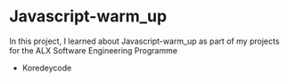 # Javascript-warm_up
In this project, I learned about Javascript-warm_up as part of my projects for the ALX Software Engineering Programme
* Koredeycode
